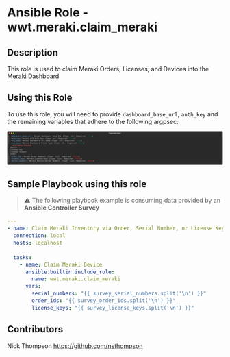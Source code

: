 # Ansible Role - wwt.meraki.claim_meraki

## Description

This role is used to claim Meraki Orders, Licenses, and Devices into the Meraki Dashboard

## Using this Role

To use this role, you will need to provide `dashboard_base_url`, `auth_key` and the remaining variables that adhere to the following argpsec:

![Argument Spec](../../assets/claim_meraki.svg)

## Sample Playbook using this role

> :warning: The following playbook example is consuming data provided by an **Ansible Controller Survey**

```yaml
---
- name: Claim Meraki Inventory via Order, Serial Number, or License Key
  connection: local
  hosts: localhost

  tasks:
    - name: Claim Meraki Device
      ansible.builtin.include_role:
        name: wwt.meraki.claim_meraki
      vars:
        serial_numbers: "{{ survey_serial_numbers.split('\n') }}"
        order_ids: "{{ survey_order_ids.split('\n') }}"
        license_keys: "{{ survey_license_keys.split('\n') }}"
```

## Contributors

Nick Thompson <https://github.com/nsthompson>